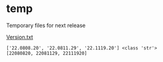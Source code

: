 # temp
Temporary files for next release

[Version.txt](https://github.com/ytdl-official/temp/blob/main/Version.py)
```
['22.0808.20', '22.0811.29', '22.1119.20'] <class 'str'>
[22080820, 22081129, 22111920]
```
